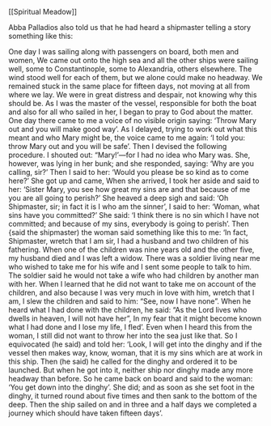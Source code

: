 [[Spiritual Meadow]]
 
Abba Palladios also told us that he had heard a shipmaster telling a story something like this:  
 
One day I was sailing along with passengers on board, both men and women, We came out onto the high sea and all the other ships were sailing well, some to Constantinople, some to Alexandria, others elsewhere. The wind stood well for each of them, but we alone could make no headway. We remained stuck in the same place for fifteen days, not moving at all from where we lay. We were in great distress and despair, not knowing why this should be. As I was the master of the vessel, responsible for both the boat and also for all who sailed in her, I began to pray to God about the matter. One day there came to me a voice of no visible origin saying: ‘Throw Mary out and you will make good way’. As I delayed, trying to work out what this meant and who Mary might be, the voice came to me again: ‘I told you: throw Mary out and you will be safe’. Then I devised the following procedure. I shouted out: “Mary!’—for I had no idea who Mary was. She, however, was lying in her bunk; and she responded, saying: ‘Why are you calling, sir?’ Then I said to her: ‘Would you please be so kind as to come here?’ She got up and came, When she arrived, I took her aside and said to her: ‘Sister Mary, you see how great my sins are and that because of me you are all going to perish?’ She heaved a deep sigh and said: ‘Oh Shipmaster, sir; in fact it is I who am the sinner’, I said to her: ‘Woman, what sins have you committed?’ She said: ‘I think there is no sin which I have not committed; and because of my sins, everybody is going to perish’. Then {said the shipmaster) the woman said something like this to me: ‘In fact, Shipmaster, wretch that I am sir, I had a husband and two children of his fathering. When one of the children was nine years old and the other five, my husband died and I was left a widow. There was a soldier living near me who wished to take me for his wife and I sent some people to talk to him. The soldier said he would not take a wife who had children by another man with her. When I learned that he did not want to take me on account of the children, and also because I was very much in love with him, wretch that I am, I slew the children and said to him: “See, now I have none”. When he heard what I had done with the children, he said: “As the Lord lives who dwells in heaven, I will not have her”, In my fear that it might become known what I had done and I lose my life, I fled’. Even when I heard this from the woman, I still did not want to throw her into the sea just like that. So I equivocated (he said) and told her: ‘Look, I will get into the dinghy and if the vessel then makes way, know, woman, that it is my sins which are at work in this ship. Then (he said) he called for the dinghy and ordered it to be launched. But when he got into it, neither ship nor dinghy made any more headway than before. So he came back on board and said to the woman: ‘You get down into the dinghy’. She did; and as soon as she set foot in the dinghy, it turned round about five times and then sank to the bottom of the deep. Then the ship sailed on and in three and a half days we completed a journey which should have taken fifteen days’. 
